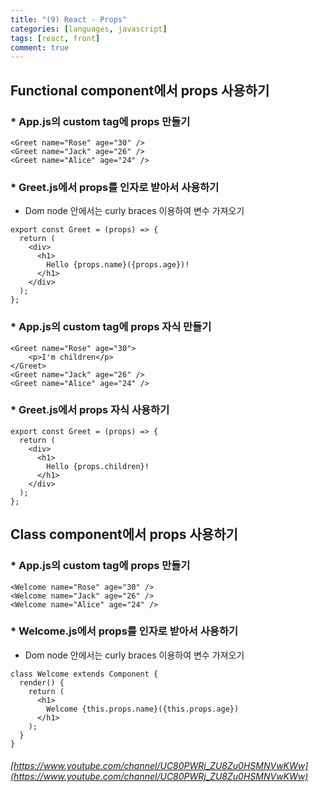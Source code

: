 ```yaml
---
title: "(9) React - Props"
categories: [languages, javascript]
tags: [react, front]
comment: true
---
```

## Functional component에서 props 사용하기

### * App.js의 custom tag에 props 만들기
```
<Greet name="Rose" age="30" />
<Greet name="Jack" age="26" />
<Greet name="Alice" age="24" /> 
```
### * Greet.js에서 props를 인자로 받아서 사용하기
- Dom node 안에서는 curly braces 이용하여 변수 가져오기

```
export const Greet = (props) => {
  return (
    <div>
      <h1>
        Hello {props.name}({props.age})!
      </h1>
    </div>
  );
};
```
### * App.js의 custom tag에 props 자식 만들기

```
<Greet name="Rose" age="30">
    <p>I'm children</p>
</Greet>
<Greet name="Jack" age="26" />
<Greet name="Alice" age="24" /> 
```
### * Greet.js에서 props 자식 사용하기

```
export const Greet = (props) => {
  return (
    <div>
      <h1>
        Hello {props.children}!
      </h1>
    </div>
  );
};
```


## Class component에서 props 사용하기

### * App.js의 custom tag에 props 만들기

```
<Welcome name="Rose" age="30" />
<Welcome name="Jack" age="26" />
<Welcome name="Alice" age="24" /> 
```

### * Welcome.js에서 props를 인자로 받아서 사용하기
- Dom node 안에서는 curly braces 이용하여 변수 가져오기

```
class Welcome extends Component {
  render() {
    return (
      <h1>
        Welcome {this.props.name}({this.props.age})
      </h1>
    );
  }
}
```
###### [https://www.youtube.com/channel/UC80PWRj_ZU8Zu0HSMNVwKWw](https://www.youtube.com/channel/UC80PWRj_ZU8Zu0HSMNVwKWw)
